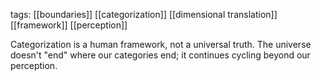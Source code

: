 tags: [[boundaries]] [[categorization]] [[dimensional translation]] [[framework]] [[perception]]

Categorization is a human framework, not a universal truth. The universe doesn't "end" where our categories end; it continues cycling beyond our perception.